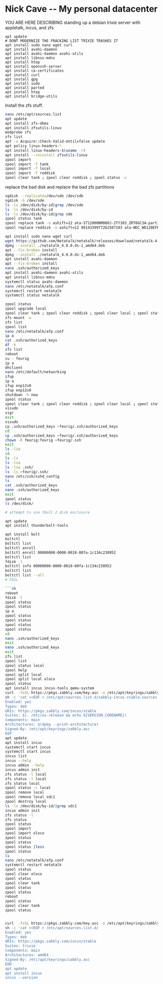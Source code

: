 # Nick Cave -- My personal datacenter 
YOU ARE HERE DESCRIBING standing up a debian trixie server with appletalk, incus, and zfs
```
apt update
# DONT MODERNIZE THE FRACKING LIST TRIXIE TRASHES IT
apt install sudo nano wget curl
apt install avahi-daemon
apt install avahi-daemon avahi-utils
apt install libnss-mdns
apt install htop
apt install openssh-server
apt install ca-certificates
apt install curl
apt install gpg
apt install sudo
apt install parted
apt install htop
apt install bridge-utils
```
Install the zfs stuff.
```sh
nano /etc/apt/sources.list
apt update
apt install zfs-dkms
apt install zfsutils-linux
modprobe zfs
zfs list
apt -o Acquire::Check-Valid-Until=false update
apt policy linux-headers-*
apt install linux-headers-$(uname -r)
apt install --reinstall zfsutils-linux
zpool import
zpool import -f tank
zpool import -f local
zpool import -f reddisk
zpool clear tank ; zpool clear reddisk ; zpool status -v
```
replace the bad disk and replace the bad zfs partitions
```sh
sgdisk --replicate=/dev/sde /dev/sdb
sgdisk -G /dev/sde
ls -ls /dev/disk/by-id|grep /dev/sde
ls -ls /dev/disk/by-id
ls -ls /dev/disk/by-id|grep sde
zpool status tank
zpool replace tank -o ashift=12 ata-ST12000NM000J-2TY103_ZRT0GC3A-part3 ata-WDC_WD120EFBX-68B0EN0_D7JVX9MN-part3
zpool replace reddisk -o ashift=12 9814339977262587103 ata-WDC_WD120EFBX-68B0EN0_D7JVX9MN-part4
```

```sh
apt install sudo nano wget curl
wget https://github.com/Netatalk/netatalk/releases/download/netatalk-4-0-0/netatalk_4.0.0.ds-1_amd64.deb
dpkg --install ./netatalk_4.0.0.ds-1_amd64.deb
apt --fix-broken install
dpkg --install ./netatalk_4.0.0.ds-1_amd64.deb
apt install avahi-daemon
apt --fix-broken install
nano .ssh/authorized_keys
apt install avahi-daemon avahi-utils
apt install libnss-mdns
systemctl status avahi-daemon
nano /etc/netatalk/afp.conf
systemctl restart netatalk
systemctl status netatalk

zpool status
zpool upgrade local
zpool clear tank ; zpool clear reddisk ; zpool clear local ; zpool status -v
zfs mount -a
zfs list
zpool list
nano /etc/netatalk/afp.conf
ip a
cat .ssh/authorized_keys
df -k
zfs list
reboot
su - feurig
ip a
dhclient
nano /etc/default/networking
ifup
ip a
ifup enp12s0
ifup enp12s0
shutdown -h now
zpool status
zpool clear tank ; zpool clear reddisk ; zpool clear local ; zpool status -v
visudo
vigr
exit
visudo
cp .ssh/authorized_keys ~feurig/.ssh/authorized_keys
cd
cp .ssh/authorized_keys ~feurig/.ssh/authorized_keys
chown -R feurig:feurig ~feurig/.ssh
exit
ls -lsa
cd
ls -ls
ls -lsa
ls -lsa .ssh/
ls -ls ~feurig/.ssh/
nano /etc/ssh/sshd_config
ls
cat .ssh/authorized_keys
nano .ssh/authorized_keys
exit
zpool status
ls /dev/disk/

# attempt to use tbolt 2 disk enclosure

apt update
apt install thunderbolt-tools

apt install bolt
boltctl
boltctl list
boltctl enroll
boltctl enroll 00000000-0000-0018-80fa-1c134c238952
boltctl list
fdisk -l
boltctl info 00000000-0000-0018-80fa-1c134c238952
boltctl list
boltctl list --all
# FAIL

```sh
reboot
fdisk -l
zpool status
zpool status
ip a
zpool status
zpool status
zpool status
zpool status
cd
nano .ssh/authorized_keys
exit
nano .ssh/authorized_keys
exit
zfs list
zpool list
zpool status local
zpool help
zpool split local
zpool split local oloco
zpool status
apt install incus incus-tools qemu-system
curl  -fsSL https://pkgs.zabbly.com/key.asc -o /etc/apt/keyrings/zabbly.asc
sh -c 'cat <<EOF > /etc/apt/sources.list.d/zabbly-incus-stable.sources
Enabled: yes
Types: deb
URIs: https://pkgs.zabbly.com/incus/stable
Suites: $(. /etc/os-release && echo ${VERSION_CODENAME})
Components: main
Architectures: $(dpkg --print-architecture)
Signed-By: /etc/apt/keyrings/zabbly.asc
EOF'
apt update
apt install incus
systemctl start incus
systemctl start incus
incus list
incus --help
incus admin --help
incus admin init
zfs status -l local
zfs status -l local
zfs status local
zpool status -L local
zpool remove local
zpool remove local sdc1
zpool destroy local
ls -ls /dev/disk/by-id/|grep sdc1
incus admin init
zfs status -l
zfs status
zpool status
zpool import
zpool import oloco
zpool status
zpool status
zpool status |less
zpool status
ls
nano /etc/netatalk/afp.conf
systemctl restart netatalk
zpool status
zpool clear oloco
zpool status
zpool clear tank
zpool status
zpool status
reboot
zpool status
zpool clear tank
zpool status


curl  -fsSL https://pkgs.zabbly.com/key.asc -o /etc/apt/keyrings/zabbly.asc
sh -c 'cat <<EOF > /etc/apt/sources.list.d/
Enabled: yes
Types: deb
URIs: https://pkgs.zabbly.com/incus/stable
Suites: trixie
Components: main
Architectures: amd64
Signed-By: /etc/apt/keyrings/zabbly.asc
EOD
apt update
apt install incus
incus --version
```